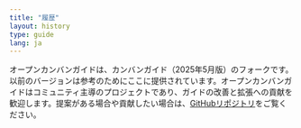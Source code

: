 ```yaml
---
title: "履歴"
layout: history
type: guide
lang: ja
---
```


オープンカンバンガイドは、カンバンガイド（2025年5月版）のフォークです。以前のバージョンは参考のためにここに提供されています。オープンカンバンガイドはコミュニティ主導のプロジェクトであり、ガイドの改善と拡張への貢献を歓迎します。提案がある場合や貢献したい場合は、[GitHubリポジトリ](https://github.com/KanbanGuides/KanbanGuides)をご覧ください。

